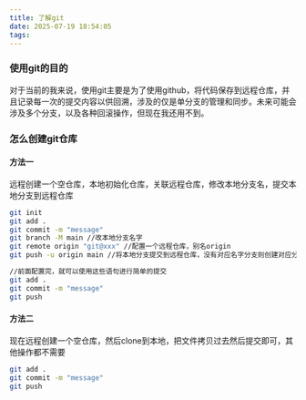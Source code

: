 ```yaml
---
title: 了解git
date: 2025-07-19 18:54:05
tags:
---
```




### 使用git的目的
对于当前的我来说，使用git主要是为了使用github，将代码保存到远程仓库，并且记录每一次的提交内容以供回溯，涉及的仅是单分支的管理和同步。未来可能会涉及多个分支，以及各种回滚操作，但现在我还用不到。

### 怎么创建git仓库

#### 方法一
远程创建一个空仓库，本地初始化仓库，关联远程仓库，修改本地分支名，提交本地分支到远程仓库
```bash
git init 
git add .
git commit -m "message"
git branch -M main //改本地分支名字
git remote origin "git@xxx" //配置一个远程仓库，别名origin
git push -u origin main //将本地分支提交到远程仓库，没有对应名字分支则创建对应分支，也可以提交到不同名字的分支比如git push -u origin main:dev；这句语句之后本地分支和远程分支之间就会建立关联，直接push就是对应分支

//前面配置完，就可以使用这些语句进行简单的提交
git add .
git commit -m "message"
git push

```

#### 方法二
现在远程创建一个空仓库，然后clone到本地，把文件拷贝过去然后提交即可，其他操作都不需要
```bash
git add .
git commit -m "message"
git push
```

### 